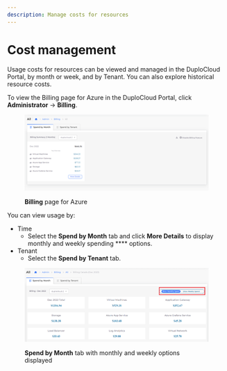```yaml
---
description: Manage costs for resources
---
```


# Cost management

Usage costs for resources can be viewed and managed in the DuploCloud Portal, by month or week, and by Tenant. You can also explore historical resource costs.&#x20;

To view the Billing page for Azure in the DuploCloud Portal, click **Administrator** -> **Billing**. &#x20;

<figure><img src="../../.gitbook/assets/Billing_Azure_1222.png" alt=""><figcaption><p><strong>Billing</strong> page for Azure</p></figcaption></figure>

You can view usage by:

* Time
  * Select the **Spend by Month** tab and click **More Details** to display monthly and weekly spending **** options. &#x20;
* Tenant
  * Select the **Spend by Tenant** tab.

<figure><img src="../../.gitbook/assets/Azure_Week_Month_billing.png" alt=""><figcaption><p><strong>Spend by Month</strong> tab with monthly and weekly options displayed</p></figcaption></figure>
